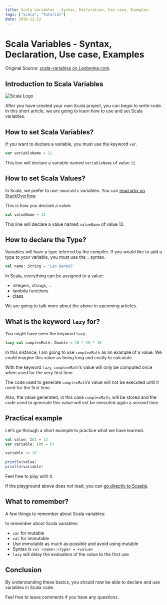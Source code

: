 ```yaml
---
title: Scala Variables - Syntax, Declaration, Use case, Examples
tags: ["Scala", "Tutorial"]
date: 2018-12-12
---
```


# Scala Variables - Syntax, Declaration, Use case, Examples

Original Source: [scala-variables on Leobenke.com](https://leobenkel.com/2018/12/scala-variables/).

## Introduction to Scala Variables

![Scala Logo](/assets/scala_logo.png)

After you have created your own Scala project, you can begin to write code. In this short article, we are going to learn how to use and set Scala variables.

## How to set Scala Variables?

If you want to declare a variable, you must use the keyword `var`.

```Scala
var variableName = 12
```

This line will declare a variable named `variableName` of value `12`.

## How to set Scala Values?

In Scala, we prefer to use `immutable` variables. You can [read why on StackOverflow](https://stackoverflow.com/a/6489497/3357831).

This is how you declare a value:

```Scala
val valueName = 12
```

This line will declare a value named `valueName` of value 12.

## How to declare the Type?

Variables will have a type inferred by the compiler. If you would like to add a type to your variable, you must use the `:` syntax.

```Scala
val name: String = "Leo Benkel"
```

In Scala, everything can be assigned to a value:

* integers, strings, …
* lambda functions
* class

We are going to talk more about the above in upcoming articles.

## What is the keyword `lazy` for?

You might have seen the keyword `lazy`.

```Scala
lazy val complexMath: Double = 10 * 10 * 10
```

In this instance, I am going to use `complexMath` as an example of a value. We could imagine this value as being long and costly to calculate.

With the keyword `lazy`, `complexMath`‘s value will only be computed once when used for the very first time.

The code used to generate `complexMath`‘s value will not be executed until it used for the first time.

Also, the value generated, in this case `complexMath`, will be stored and the code used to generate this value will not be executed again a second time.

## Practical example

Let’s go through a short example to practice what we have learned.

```Scala
val value: Int = 12
var variable: Int = 67

variable += 10

println(value)
println(variable)
```

Feel free to play with it.

If the playground above does not load, you can [go directly to Scastie](https://scastie.scala-lang.org/Dedjz4JwRzqhV0Z36BZbcw).

## What to remember?

A few things to remember about Scala variables:

to remember about Scala variables:

* `var` for mutable
* `val` for immutable
* Use immutable as much as possible and avoid using mutable
* Syntax is `val <name>:<type> = <value>`
* `lazy` will delay the evaluation of the value to the first use

## Conclusion

By understanding these basics, you should now be able to declare and use variables in Scala code.

Feel free to leave comments if you have any questions.










